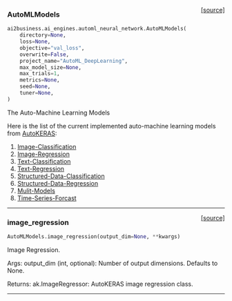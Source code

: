<span style="float:right;">[[source]](https://github.com/ai2business/ai2business/blob/main/ai2business/ai_engines/automl_neural_network.py#L16)</span>

### AutoMLModels


```python
ai2business.ai_engines.automl_neural_network.AutoMLModels(
    directory=None,
    loss=None,
    objective="val_loss",
    overwrite=False,
    project_name="AutoML_DeepLearning",
    max_model_size=None,
    max_trials=1,
    metrics=None,
    seed=None,
    tuner=None,
)
```


The Auto-Machine Learning Models

Here is the list of the current implemented auto-machine learning models from [AutoKERAS](https://autokeras.com):

1. [Image-Classification](https://autokeras.com/tutorial/image_classification/)
2. [Image-Regression](https://autokeras.com/tutorial/image_regression/)
3. [Text-Classification](https://autokeras.com/tutorial/text_classification/)
4. [Text-Regression](https://autokeras.com/tutorial/text_regression/)
5. [Structured-Data-Classification](https://autokeras.com/tutorial/structured_data_classification/)
6. [Structured-Data-Regression](https://autokeras.com/tutorial/structured_data_regression/)
7. [Mulit-Models](https://autokeras.com/tutorial/multi/)
9. [Time-Series-Forcast](https://github.com/keras-team/autokeras/blob/9a6c49badad67a03d537de8cebbe6ea6eb66fa69/autokeras/tasks/time_series_forecaster.py)


----

<span style="float:right;">[[source]](https://github.com/ai2business/ai2business/blob/main/ai2business/ai_engines/automl_neural_network.py#L97)</span>

### image_regression


```python
AutoMLModels.image_regression(output_dim=None, **kwargs)
```


Image Regression.

Args:
    output_dim (int, optional): Number of output dimensions. Defaults to None.

Returns:
    ak.ImageRegressor: AutoKERAS image regression class.


----


